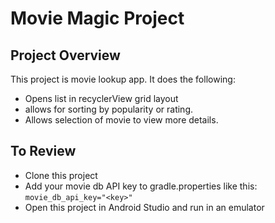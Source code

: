 # Movie Magic Project

## Project Overview
This project is movie lookup app. It does the following:

* Opens list in recyclerView grid layout
* allows for sorting by popularity or rating.
* Allows selection of movie to view more details.

## To Review
* Clone this project
* Add your movie db API key to gradle.properties like this:
    ```movie_db_api_key="<key>"```
* Open this project in Android Studio and run in an emulator
